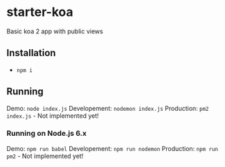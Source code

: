# starter-koa
Basic koa 2 app with public views

## Installation
 - `npm i`

## Running
Demo: `node index.js`
Developement: `nodemon index.js`
Production: `pm2 index.js`  - Not implemented yet!

### Running on Node.js 6.x
Demo: `npm run babel`
Developement: `npm run nodemon`
Production: `npm run pm2` - Not implemented yet!
